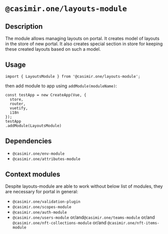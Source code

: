 # `@casimir.one/layouts-module`

## Description

The module allows managing layouts on portal. It creates model of layouts in the
store of new portal. It also creates special section in store for keeping these
created layouts based on such a model.


## Usage
```
import { LayoutsModule } from '@casimir.one/layouts-module';
```
then add module to app using `addModule(moduleName)`:
```
const testApp = new CreateApp(Vue, {
  store,
  router,
  vuetify,
  i18n
});
testApp
.addModule(LayoutsModule)
```

## Dependencies
* `@casimir.one/env-module`
* `@casimir.one/attributes-module`


## Context modules

Despite layouts-module are able to work without below list of modules, they are necessary for
portal in general:

* `@casimir.one/validation-plugin`
* `@casimir.one/scopes-module`
* `@casimir.one/auth-module`
* `@casimir.one/users-module` or/and`@casimir.one/teams-module` or/and `@casimir.one/nft-collections-module` or/and `@casimir.one/nft-items-module`